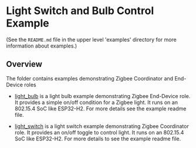 # Light Switch and Bulb Control Example 

(See the `README.md` file in the upper level 'examples' directory for more information about examples.)

## Overview

The folder contains examples demonstrating Zigbee Coordinator and End-Device roles

* [light_bulb](light_bulb) is a light bulb example demonstrating Zigbee End-Device role. It provides a simple on/off condition for a Zigbee light. It runs on an 802.15.4 SoC like ESP32-H2. For more details see the example readme file.

* [light_switch](light_switch) is a light switch example demonstrating Zigbee Coordinator role. It provides an on/off toggle to control light. It runs on an 802.15.4 SoC like ESP32-H2. For more details to see the example readme file.

